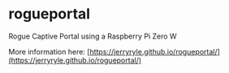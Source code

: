# rogueportal
Rogue Captive Portal using a Raspberry Pi Zero W

More information here: [https://jerryryle.github.io/rogueportal/](https://jerryryle.github.io/rogueportal/)
